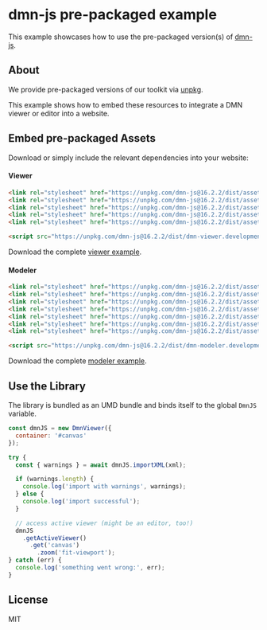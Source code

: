 # dmn-js pre-packaged example

This example showcases how to use the pre-packaged version(s) of [dmn-js](https://github.com/bpmn-io/dmn-js).


## About

We provide pre-packaged versions of our toolkit via [unpkg](https://unpkg.com/dmn-js/dist/).

This example shows how to embed these resources to integrate a DMN viewer or editor
into a website.


## Embed pre-packaged Assets

Download or simply include the relevant dependencies into your website:

#### Viewer

```html
<link rel="stylesheet" href="https://unpkg.com/dmn-js@16.2.2/dist/assets/dmn-js-drd.css">
<link rel="stylesheet" href="https://unpkg.com/dmn-js@16.2.2/dist/assets/dmn-js-decision-table.css">
<link rel="stylesheet" href="https://unpkg.com/dmn-js@16.2.2/dist/assets/dmn-js-literal-expression.css">
<link rel="stylesheet" href="https://unpkg.com/dmn-js@16.2.2/dist/assets/dmn-js-shared.css">
<link rel="stylesheet" href="https://unpkg.com/dmn-js@16.2.2/dist/assets/dmn-font/css/dmn.css">

<script src="https://unpkg.com/dmn-js@16.2.2/dist/dmn-viewer.development.js"></script>
```

Download the complete [viewer example](https://cdn.statically.io/gh/bpmn-io/dmn-js-examples/main/starter/viewer.html).

#### Modeler

```html
<link rel="stylesheet" href="https://unpkg.com/dmn-js@16.2.2/dist/assets/diagram-js.css">
<link rel="stylesheet" href="https://unpkg.com/dmn-js@16.2.2/dist/assets/dmn-js-shared.css">
<link rel="stylesheet" href="https://unpkg.com/dmn-js@16.2.2/dist/assets/dmn-js-drd.css">
<link rel="stylesheet" href="https://unpkg.com/dmn-js@16.2.2/dist/assets/dmn-js-decision-table.css">
<link rel="stylesheet" href="https://unpkg.com/dmn-js@16.2.2/dist/assets/dmn-js-decision-table-controls.css">
<link rel="stylesheet" href="https://unpkg.com/dmn-js@16.2.2/dist/assets/dmn-js-literal-expression.css">
<link rel="stylesheet" href="https://unpkg.com/dmn-js@16.2.2/dist/assets/dmn-font/css/dmn.css">

<script src="https://unpkg.com/dmn-js@16.2.2/dist/dmn-modeler.development.js"></script>
```

Download the complete [modeler example](https://cdn.statically.io/gh/bpmn-io/dmn-js-examples/main/starter/modeler.html).


## Use the Library

The library is bundled as an UMD bundle and binds itself to the global `DmnJS`
variable.

```javascript
const dmnJS = new DmnViewer({
  container: '#canvas'
});

try {
  const { warnings } = await dmnJS.importXML(xml);

  if (warnings.length) {
    console.log('import with warnings', warnings);
  } else {
    console.log('import successful');
  }

  // access active viewer (might be an editor, too!)
  dmnJS
    .getActiveViewer()
      .get('canvas')
        .zoom('fit-viewport');
} catch (err) {
  console.log('something went wrong:', err);
}
```

## License

MIT
